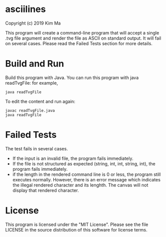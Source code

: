 # asciilines
Copyright (c) 2019 Kim Ma

This program will create a command-line program that will accept a single .tvg file argument and render the file as ASCII on standard output. It will fail on several cases. Please read the Failed Tests section for more details.

 # Build and Run

Build this program with Java. You can run this program with java readTvgFile: for example,

```
java readTvgFile
```
To edit the content and run again:

```
javac readTvgFile.java
java readTvgFile
```

# Failed Tests

The test fails in several cases. 

+ If the input is an invalid file, the program fails immediately. 
+ If the file is not structured as expected (string, int, int, string, int), the program fails immediately.
+ if the length in the rendered command line is 0 or less, the program still executes normally. However, there is an error message which indicates the illegal rendered character and its lenghth. The canvas will not display that rendered character. 

# License
This program is licensed under the "MIT License". Please see the file LICENSE in the source distribution of this software for license terms.




